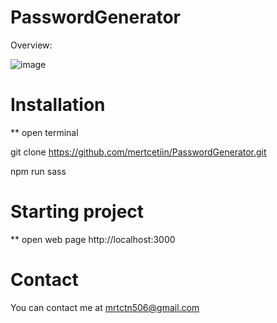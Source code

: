 # PasswordGenerator

Overview:

![image](https://github.com/mertcetiin/PasswordGenerator/assets/102957602/ea0f4914-e226-4b92-93bd-1e64359ebff2)

# Installation

** open terminal

git clone https://github.com/mertcetiin/PasswordGenerator.git

npm run sass


# Starting project

** open web page
http://localhost:3000


# Contact

You can contact me at mrtctn506@gmail.com
